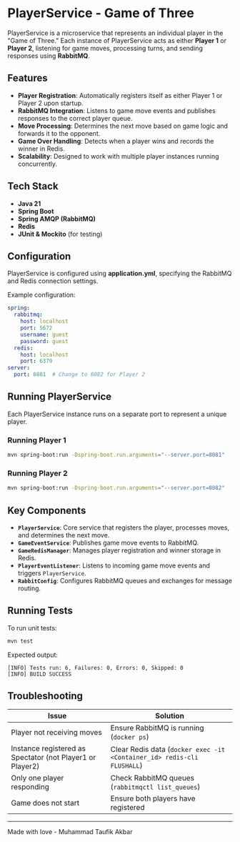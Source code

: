 # PlayerService - Game of Three

PlayerService is a microservice that represents an individual player in the "Game of Three." Each instance of PlayerService acts as either **Player 1** or **Player 2**, listening for game moves, processing turns, and sending responses using **RabbitMQ**.

## Features
- **Player Registration**: Automatically registers itself as either Player 1 or Player 2 upon startup.
- **RabbitMQ Integration**: Listens to game move events and publishes responses to the correct player queue.
- **Move Processing**: Determines the next move based on game logic and forwards it to the opponent.
- **Game Over Handling**: Detects when a player wins and records the winner in Redis.
- **Scalability**: Designed to work with multiple player instances running concurrently.

## Tech Stack
- **Java 21**
- **Spring Boot**
- **Spring AMQP (RabbitMQ)**
- **Redis**
- **JUnit & Mockito** (for testing)

## Configuration
PlayerService is configured using **application.yml**, specifying the RabbitMQ and Redis connection settings.

Example configuration:
```yaml
spring:
  rabbitmq:
    host: localhost
    port: 5672
    username: guest
    password: guest
  redis:
    host: localhost
    port: 6379
server:
  port: 8081  # Change to 8082 for Player 2
```

## Running PlayerService
Each PlayerService instance runs on a separate port to represent a unique player.

### Running Player 1
```bash
mvn spring-boot:run -Dspring-boot.run.arguments="--server.port=8081"
```

### Running Player 2
```bash
mvn spring-boot:run -Dspring-boot.run.arguments="--server.port=8082"
```

## Key Components
- **`PlayerService`**: Core service that registers the player, processes moves, and determines the next move.
- **`GameEventService`**: Publishes game move events to RabbitMQ.
- **`GameRedisManager`**: Manages player registration and winner storage in Redis.
- **`PlayerEventListener`**: Listens to incoming game move events and triggers `PlayerService`.
- **`RabbitConfig`**: Configures RabbitMQ queues and exchanges for message routing.

## Running Tests
To run unit tests:
```bash
mvn test
```
Expected output:
```
[INFO] Tests run: 6, Failures: 0, Errors: 0, Skipped: 0
[INFO] BUILD SUCCESS
```

## Troubleshooting
| Issue                                                     | Solution                                                               |
|-----------------------------------------------------------|------------------------------------------------------------------------|
| Player not receiving moves                                | Ensure RabbitMQ is running (`docker ps`)                               |
| Instance registered as Spectator (not Player1 or Player2) | Clear Redis data (`docker exec -it <Container_id> redis-cli FLUSHALL`) |
| Only one player responding                                | Check RabbitMQ queues (`rabbitmqctl list_queues`)                      |
| Game does not start                                       | Ensure both players have registered                                    |

---

Made with love - Muhammad Taufik Akbar

